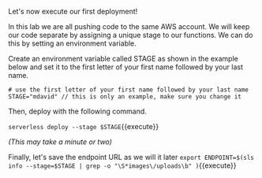 Let's now execute our first deployment!

In this lab we are all pushing code to the same AWS account. We will keep our code separate by assigning a unique stage to our functions. We can do this by setting an environment variable.

Create an environment variable called STAGE as shown in the example below and set it to the first letter of your first name followed by your last name.

```
# use the first letter of your first name followed by your last name
STAGE="mdavid" // this is only an example, make sure you change it
```

Then, deploy with the following command.

`serverless deploy --stage $STAGE`{{execute}}

*(This may take a minute or two)*

Finally, let's save the endpoint URL as we will it later `export ENDPOINT=$(sls info --stage=$STAGE | grep -o "\S*images\/uploads\b" )`{{execute}}